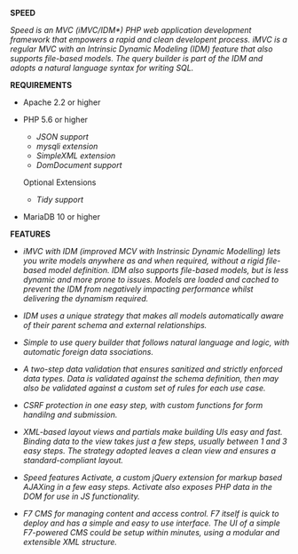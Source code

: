 **SPEED**

_Speed is an MVC (iMVC/IDM*) PHP web application development framework that empowers a rapid and clean developent process.
iMVC is a regular MVC with an Intrinsic Dynamic Modeling (IDM) feature that also supports file-based models.
The query builder is part of the IDM and adopts a natural language syntax for writing SQL._

**REQUIREMENTS**

-  Apache 2.2 or higher

-  PHP 5.6 or higher
   - _JSON support_
   - _mysqli extension_
   - _SimpleXML extension_
   - _DomDocument support_

   Optional Extensions
   - _Tidy support_
   
-  MariaDB 10 or higher

**FEATURES**

-  _iMVC with IDM (improved MCV with Instrinsic Dynamic Modelling) lets you write models anywhere as and when required, without a
   rigid file-based model definition. IDM also supports file-based models, but is less dynamic and more prone to issues.
   Models are loaded and cached to prevent the IDM from negatively impacting performance whilst delivering the dynamism required._ 

-  _IDM uses a unique strategy that makes all models automatically aware of their parent schema and external relationships._

-  _Simple to use query builder that follows natural language and logic, with automatic foreign data ssociations._

-  _A two-step data validation that ensures sanitized and strictly enforced data types. Data is validated against the schema
   definition, then may also be validated against a custom set of rules for each use case._ 

-  _CSRF protection in one easy step, with custom functions for form handilng and submission._

-  _XML-based layout views and partials make building UIs easy and fast. Binding data to the view takes just a few steps,
   usually between 1 and 3 easy steps. The strategy adopted leaves a clean view and ensures a standard-compliant layout._ 

-  _Speed features Activate, a custom jQuery extension for markup based AJAXing in a few easy steps. Activate also exposes
   PHP data in the DOM for use in JS functionality._

-  _F7 CMS for managing content and access control. F7 itself is quick to deploy and has a simple and easy to use interface.
   The UI of a simple F7-powered CMS could be setup within minutes, using a modular and extensible XML structure._
   
